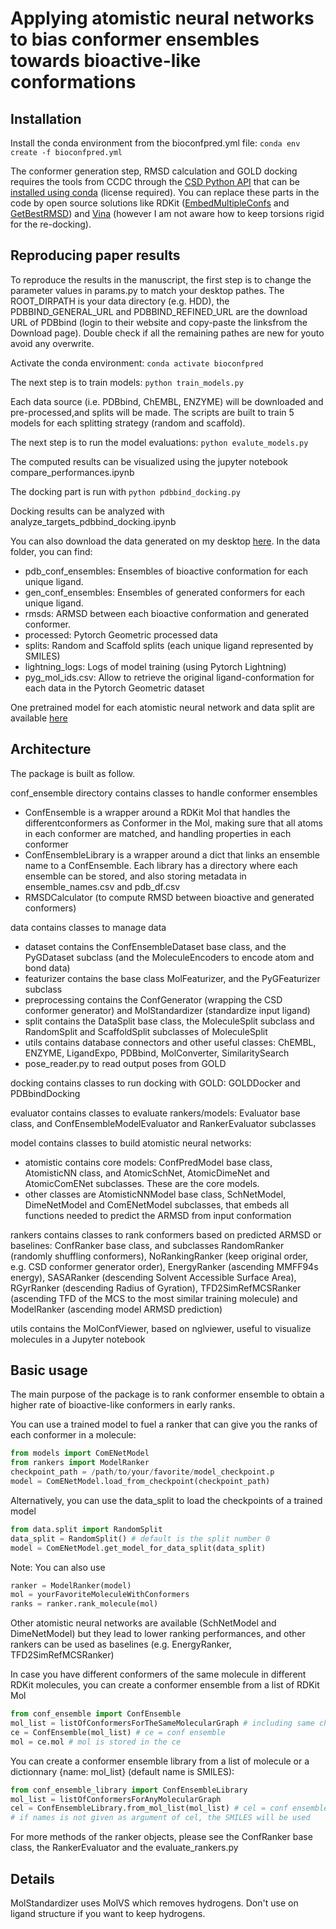 # Applying atomistic neural networks to bias conformer ensembles towards bioactive-like conformations

## Installation
Install the conda environment from the bioconfpred.yml file:
`conda env create -f bioconfpred.yml`

The conformer generation step, RMSD calculation and GOLD docking requires the tools from CCDC through the [CSD Python API](https://downloads.ccdc.cam.ac.uk/documentation/API/) that can be [installed using conda](https://downloads.ccdc.cam.ac.uk/documentation/API/installation_notes.html#id2) (license required).
You can replace these parts in the code by open source solutions like RDKit ([EmbedMultipleConfs](https://www.rdkit.org/docs/source/rdkit.Chem.rdDistGeom.html#rdkit.Chem.rdDistGeom.EmbedMultipleConfs) and [GetBestRMSD](https://www.rdkit.org/docs/source/rdkit.Chem.rdMolAlign.html#rdkit.Chem.rdMolAlign.GetBestRMS)) and [Vina](https://github.com/ccsb-scripps/AutoDock-Vina) (however I am not aware how to keep torsions rigid for the re-docking).

## Reproducing paper results
To reproduce the results in the manuscript, the first step is to change the parameter values in params.py to match your desktop pathes. The ROOT_DIRPATH is your data directory (e.g. HDD), the PDBBIND_GENERAL_URL and PDBBIND_REFINED_URL are the download URL of PDBbind (login to their website and copy-paste the linksfrom the Download page). Double check if all the remaining pathes are new for youto avoid any overwrite.

Activate the conda environment:
`conda activate bioconfpred`

The next step is to train models:
`python train_models.py`

Each data source (i.e. PDBbind, ChEMBL, ENZYME) will be downloaded and pre-processed,and splits will be made. The scripts are built to train 5 models for each splitting strategy (random and scaffold).

The next step is to run the model evaluations:
`python evalute_models.py`

The computed results can be visualized using the jupyter notebook compare_performances.ipynb

The docking part is run with
`python pdbbind_docking.py`

Docking results can be analyzed with analyze_targets_pdbbind_docking.ipynb

You can also download the data generated on my desktop [here](https://figshare.com/articles/dataset/Data_for_Applying_atomistic_neural_networks_to_bias_conformer_ensemble_towards_bioactive-like_conformations/23580267).
In the data folder, you can find:
- pdb_conf_ensembles: Ensembles of bioactive conformation for each unique ligand.
- gen_conf_ensembles: Ensembles of generated conformers for each unique ligand.
- rmsds: ARMSD between each bioactive conformation and generated conformer.
- processed: Pytorch Geometric processed data
- splits: Random and Scaffold splits (each unique ligand represented by SMILES)
- lightning_logs: Logs of model training (using Pytorch Lightning)
- pyg_mol_ids.csv: Allow to retrieve the original ligand-conformation for each data in the Pytorch Geometric dataset

One pretrained model for each atomistic neural network and data split are available [here](https://figshare.com/articles/dataset/Pretrained_atomistic_neural_networks/23586240)

## Architecture
The package is built as follow.

conf_ensemble directory contains classes to handle conformer ensembles
- ConfEnsemble is a wrapper around a RDKit Mol that handles the differentconformers as Conformer in the Mol, making sure that all atoms in each conformer are matched, and handling properties in each conformer
- ConfEnsembleLibrary is a wrapper around a dict that links an ensemble name to a ConfEnsemble. Each library has a directory where each ensemble can be stored, and also storing metadata in ensemble_names.csv and pdb_df.csv
- RMSDCalculator (to compute RMSD between bioactive and generated conformers)

data contains classes to manage data
- dataset contains the ConfEnsembleDataset base class, and the PyGDataset subclass (and the MoleculeEncoders to encode atom and bond data)
- featurizer contains the base class MolFeaturizer, and the PyGFeaturizer subclass
- preprocessing contains the ConfGenerator (wrapping the CSD conformer generator) and MolStandardizer (standardize input ligand)
- split contains the DataSplit base class, the MoleculeSplit subclass and RandomSplit and ScaffoldSplit subclasses of MoleculeSplit
- utils contains database connectors and other useful classes: ChEMBL, ENZYME, LigandExpo, PDBbind, MolConverter, SimilaritySearch
- pose_reader.py to read output poses from GOLD

docking contains classes to run docking with GOLD: GOLDDocker and PDBbindDocking

evaluator contains classes to evaluate rankers/models: Evaluator base class, and ConfEnsembleModelEvaluator and RankerEvaluator subclasses

model contains classes to build atomistic neural networks:
- atomistic contains core models: ConfPredModel base class, AtomisticNN class, and AtomicSchNet, AtomicDimeNet and AtomicComENet subclasses. These are the core models.
- other classes are AtomisticNNModel base class, SchNetModel, DimeNetModel and ComENetModel subclasses, that embeds all functions needed to predict the ARMSD from input conformation

rankers contains classes to rank conformers based on predicted ARMSD or baselines: ConfRanker base class, and subclasses RandomRanker (randomly shuffling conformers), NoRankingRanker (keep original order, e.g. CSD conformer generator order), EnergyRanker (ascending MMFF94s energy), SASARanker (descending Solvent Accessible Surface Area), RGyrRanker (descending Radius of Gyration), TFD2SimRefMCSRanker (ascending TFD of the MCS to the most similar training molecule) and ModelRanker (ascending model ARMSD prediction)

utils contains the MolConfViewer, based on nglviewer, useful to visualize molecules in a Jupyter notebook

## Basic usage

The main purpose of the package is to rank conformer ensemble to obtain a higher rate of bioactive-like conformers in early ranks. 

You can use a trained model to fuel a ranker that can give you the ranks of each conformer in a molecule:
```python
from models import ComENetModel
from rankers import ModelRanker
checkpoint_path = /path/to/your/favorite/model_checkpoint.p
model = ComENetModel.load_from_checkpoint(checkpoint_path) 
```

Alternatively, you can use the data_split to load the checkpoints of a trained model
```python
from data.split import RandomSplit
data_split = RandomSplit() # default is the split number 0
model = ComENetModel.get_model_for_data_split(data_split)
```

Note: You can also use  

```python
ranker = ModelRanker(model)
mol = yourFavoriteMoleculeWithConformers
ranks = ranker.rank_molecule(mol)
```

Other atomistic neural networks are available (SchNetModel and DimeNetModel) but they lead to lower ranking performances, and other rankers can be used as baselines (e.g. EnergyRanker, TFD2SimRefMCSRanker)

In case you have different conformers of the same molecule in different RDKit molecules, you can create a conformer ensemble from a list of RDKit Mol
```python
from conf_ensemble import ConfEnsemble
mol_list = listOfConformersForTheSameMolecularGraph # including same chirality
ce = ConfEnsemble(mol_list) # ce = conf ensemble
mol = ce.mol # mol is stored in the ce
```

You can create a conformer ensemble library from a list of molecule or a dictionnary {name: mol_list} (default name is SMILES):
```python
from conf_ensemble_library import ConfEnsembleLibrary
mol_list = listOfConformersForAnyMolecularGraph
cel = ConfEnsembleLibrary.from_mol_list(mol_list) # cel = conf ensemble library
# if names is not given as argument of cel, the SMILES will be used
```

For more methods of the ranker objects, please see the ConfRanker base class, the RankerEvaluator and the evaluate_rankers.py

## Details

MolStandardizer uses MolVS which removes hydrogens. Don't use on ligand structure if you want to keep hydrogens.
